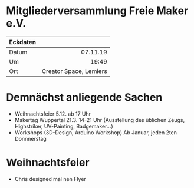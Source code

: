 # Mitgliederversammlung Freie Maker e.V.

|Eckdaten | &nbsp;|
|------|--------:|
|Datum |07.11.19| 
|Um    |   19:49|
|Ort   |Creator Space, Lemiers|

# Demnächst anliegende Sachen

- Weihnachtsfeier 5.12. ab 17 Uhr 
- Makertag Wuppertal 21.3. 14-21 Uhr (Ausstellung des üblichen Zeugs, Highstriker, UV-Painting, Badgemaker...)
- Workshops (3D-Design, Arduino Workshop) Ab Januar, jeden  2ten Donnnerstag


# Weihnachtsfeier
- Chris designed mal nen Flyer
